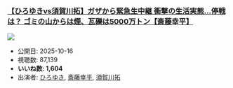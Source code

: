 ### [【ひろゆきvs須賀川拓】ガザから緊急生中継 衝撃の生活実態…停戦は？ ゴミの山からは煙、瓦礫は5000万トン【斎藤幸平】](https://www.youtube.com/watch?v=vvGsKNJoalc)
[![](https://img.youtube.com/vi/vvGsKNJoalc/sddefault.jpg)](https://www.youtube.com/watch?v=vvGsKNJoalc)
-   公開日: 2025-10-16
-   視聴数: 87,139
-   **いいね数: 1,604**
-   出演者: [ひろゆき](/rehacq_fan/people/ひろゆき "wikilink"), [斎藤幸平](/rehacq_fan/people/斎藤幸平 "wikilink"), [須賀川拓](/rehacq_fan/people/須賀川拓 "wikilink")
